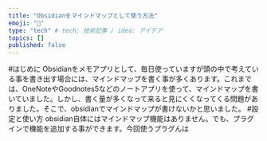 ```yaml
---
title: "Obsidianをマインドマップとして使う方法"
emoji: "💬"
type: "tech" # tech: 技術記事 / idea: アイデア
topics: []
published: false
---
```

#はじめに
Obsidianをメモアプリとして、毎日使っていますが頭の中で考えている事を書き出す場合には、マインドマップを書く事が多くあります。これまでは、OneNoteやGoodnotes5などのノートアプリを使って、マインドマップを書いていました。しかし、書く量が多くなって来ると見にくくなってくる問題がありました。そこで、obsidianでマインドマップが書けないかと思いました。
#設定と使い方
obsidian自体にはマインドマップ機能はありません。でも、プラグインで機能を追加する事ができます。今回使うプラグんは

